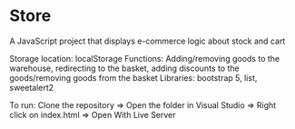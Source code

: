 # Store
A JavaScript project that displays e-commerce logic about stock and cart

Storage location: localStorage
Functions: Adding/removing goods to the warehouse, redirecting to the basket, adding discounts to the goods/removing goods from the basket
Libraries: bootstrap 5, list, sweetalert2

To run: Clone the repository => Open the folder in Visual Studio => Right click on index.html => Open With Live Server
